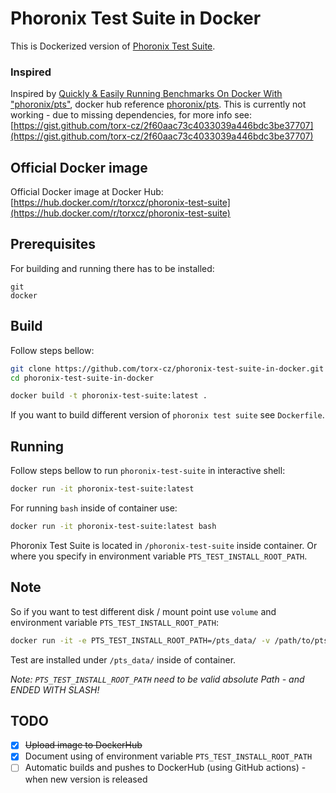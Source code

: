 # Phoronix Test Suite in Docker

This is Dockerized version of [Phoronix Test Suite](https://www.phoronix-test-suite.com/).

### Inspired
Inspired by [Quickly & Easily Running Benchmarks On Docker With "phoronix/pts"](https://www.phoronix.com/review/docker-phoronix-pts), docker hub reference [phoronix/pts](https://hub.docker.com/r/phoronix/pts).
This is currently not working - due to missing dependencies, for more info see: [https://gist.github.com/torx-cz/2f60aac73c4033039a446bdc3be37707](https://gist.github.com/torx-cz/2f60aac73c4033039a446bdc3be37707)

## Official Docker image
Official Docker image at Docker Hub: [https://hub.docker.com/r/torxcz/phoronix-test-suite](https://hub.docker.com/r/torxcz/phoronix-test-suite)


## Prerequisites
For building and running there has to be installed:
```
git
docker
```


## Build
Follow steps bellow:
```bash
git clone https://github.com/torx-cz/phoronix-test-suite-in-docker.git
cd phoronix-test-suite-in-docker

docker build -t phoronix-test-suite:latest .
```

If you want to build different version of `phoronix test suite` see `Dockerfile`.


## Running
Follow steps bellow to run `phoronix-test-suite` in interactive shell:
```bash
docker run -it phoronix-test-suite:latest
```


For running `bash` inside of container use:
```bash
docker run -it phoronix-test-suite:latest bash
```
Phoronix Test Suite is located in `/phoronix-test-suite` inside container. Or where you specify in environment variable `PTS_TEST_INSTALL_ROOT_PATH`.


## Note
So if you want to test different disk / mount point use `volume` and environment variable `PTS_TEST_INSTALL_ROOT_PATH`:
```bash
docker run -it -e PTS_TEST_INSTALL_ROOT_PATH=/pts_data/ -v /path/to/pts_data:/pts_data phoronix-test-suite:latest
```

Test are installed under `/pts_data/` inside of container.

*Note: `PTS_TEST_INSTALL_ROOT_PATH` need to be valid absolute Path - and ENDED WITH SLASH!*


## TODO
- [X] ~~Upload image to DockerHub~~
- [X] Document using of environment variable `PTS_TEST_INSTALL_ROOT_PATH`
- [ ] Automatic builds and pushes to DockerHub (using GitHub actions) - when new version is released
